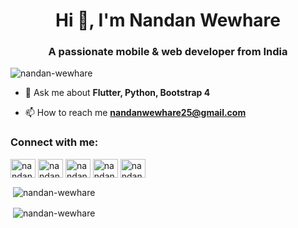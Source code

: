 <h1 align="center">Hi 👋, I'm Nandan Wewhare</h1>
<h3 align="center">A passionate mobile & web developer from India</h3>

<p align="left"> <img src="https://komarev.com/ghpvc/?username=nandan-wewhare" alt="nandan-wewhare" /> </p>

- 💬 Ask me about **Flutter, Python, Bootstrap 4**

- 📫 How to reach me **nandanwewhare25@gmail.com**

<p align="left">
<h3 align="left">Connect with me:</h3>
<a href="https://linkedin.com/in/nandanwewhare" target="blank"><img align="center" src="https://cdn.jsdelivr.net/npm/simple-icons@3.0.1/icons/linkedin.svg" alt="nandanwewhare" height="30" width="40" /></a>
<a href="https://instagram.com/nandan.vyavahare" target="blank"><img align="center" src="https://cdn.jsdelivr.net/npm/simple-icons@3.0.1/icons/instagram.svg" alt="nandan.vyavahare" height="30" width="40" /></a>
<a href="https://www.hackerrank.com/nandanwewhare98" target="blank"><img align="center" src="https://cdn.jsdelivr.net/npm/simple-icons@3.0.1/icons/hackerrank.svg" alt="nandanwewhare98" height="30" width="40" /></a>
<a href="https://auth.geeksforgeeks.org/user/nandanwewhare/profile" target="blank"><img align="center" src="https://cdn.jsdelivr.net/npm/simple-icons@3.0.1/icons/geeksforgeeks.svg" alt="nandanwewhare/profile" height="30" width="40" /></a>
<a href="https://stackoverflow.com/users/11668651/nandan-wewhare" target="blank"><img align="center" src="https://cdn.jsdelivr.net/npm/simple-icons@3.0.1/icons/stackoverflow.svg" alt="nandanwewhare/profile" height="30" width="40" /></a>
</p>

<p>&nbsp;<img align="center" src="https://github-readme-stats.vercel.app/api?username=nandan-wewhare&show_icons=true" alt="nandan-wewhare" /></p>
<p>&nbsp;<img align="center" src="https://github-readme-stats.vercel.app/api/top-langs/?username=nandan-wewhare" alt="nandan-wewhare" /></p>
